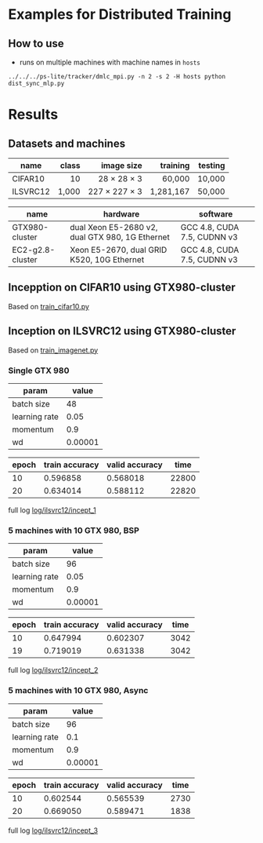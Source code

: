 # Examples for Distributed Training

## How to use


- runs on multiple machines with machine names in `hosts`

```
../../../ps-lite/tracker/dmlc_mpi.py -n 2 -s 2 -H hosts python dist_sync_mlp.py
```

# Results

## Datasets and machines

| name | class | image size | training | testing |
| ---- | ----: | ---------: | -------: | ------: |
| CIFAR10 | 10 | 28 × 28 × 3 | 60,000  | 10,000 |
| ILSVRC12 | 1,000 | 227 × 227 × 3 | 1,281,167 | 50,000 |

| name | hardware | software |
| --- | --- | --- |
| GTX980-cluster | dual Xeon E5-2680 v2, dual GTX 980, 1G Ethernet | GCC 4.8, CUDA 7.5, CUDNN v3 |
| EC2-g2.8-cluster | Xeon E5-2670, dual GRID K520, 10G Ethernet | GCC 4.8, CUDA 7.5, CUDNN v3 |

## Incepption on CIFAR10 using GTX980-cluster

Based on [train_cifar10.py](train_cifar10.py)

## Inception on ILSVRC12 using GTX980-cluster

Based on [train_imagenet.py](train_imagenet.py)

### Single GTX 980

| param | value |
| --- | --- |
| batch size | 48 |
| learning rate | 0.05 |
| momentum      | 0.9 |
| wd            | 0.00001 |

| epoch | train accuracy | valid accuracy | time |
| ---  | --- | --- | --- |
| 10 | 0.596858 | 0.568018 | 22800 |
| 20 | 0.634014 | 0.588112 | 22820 |

full log [log/ilsvrc12/incept_1](log/ilsvrc12/incept_1)

### 5 machines with 10 GTX 980, BSP

| param | value |
| --- | --- |
| batch size | 96 |
| learning rate | 0.05 |
| momentum      | 0.9 |
| wd            | 0.00001 |

| epoch | train accuracy | valid accuracy | time |
| ---  | --- | --- | --- |
| 10 | 0.647994 | 0.602307 | 3042 |
| 19 | 0.719019 | 0.631338 | 3042 |

full log [log/ilsvrc12/incept_2](log/ilsvrc12/incept_2)

### 5 machines with 10 GTX 980, Async

| param | value |
| --- | --- |
| batch size | 96 |
| learning rate | 0.1 |
| momentum      | 0.9 |
| wd            | 0.00001 |

| epoch | train accuracy | valid accuracy | time |
| ---  | --- | --- | --- |
| 10 | 0.602544 | 0.565539 | 2730 |
| 20 | 0.669050 | 0.589471 | 1838 |

full log [log/ilsvrc12/incept_3](log/ilsvrc12/incept_3)
